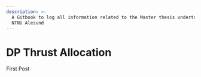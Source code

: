 ```yaml
---
description: >-
  A Gitbook to log all information related to the Master thesis undertaken at
  NTNU Alesund
---
```


# DP Thrust Allocation

First Post 


